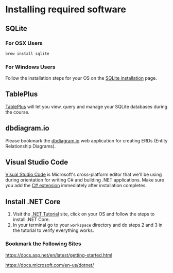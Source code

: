 # Installing required software

## SQLite

### For OSX Users

```sh
brew install sqlite
```

### For Windows Users

Follow the installation steps for your OS on the [SQLite installation](https://www.tutorialspoint.com/sqlite/sqlite_installation.htm) page.

## TablePlus

[TablePlus](https://tableplus.io/) will let you view, query and manage your SQLite databases during the course.

## dbdiagram.io

Please bookmark the [dbdiagram.io](http://dbdiagram.io) web application for creating ERDs (Entity Relationship Diagrams).

## Visual Studio Code

[Visual Studio Code](https://code.visualstudio.com/download) is Microsoft's cross-platform editor that we'll be using during orientation for writing C# and building .NET applications. Make sure you add the [C# extension](https://code.visualstudio.com/Docs/languages/csharp) immediately after installation completes.

## Install .NET Core

1. Visit the [.NET Tutorial](https://www.microsoft.com/net/learn/get-started-with-dotnet-tutorial) site, click on your OS and follow the steps to install .NET Core.
1. In your terminal go to your `workspace` directory and do steps 2 and 3 in the tutorial to verify everything works.


### Bookmark the Following Sites

https://docs.asp.net/en/latest/getting-started.html

https://docs.microsoft.com/en-us/dotnet/
